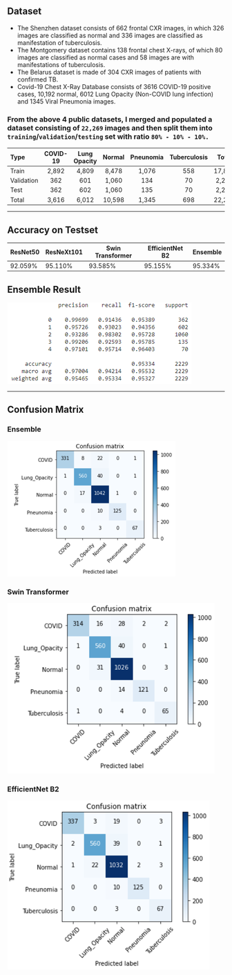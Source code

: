 ## Dataset
* The Shenzhen dataset consists of 662 frontal CXR images, in which 326 images are classified as normal and 336 images are classified as manifestation of tuberculosis.
* The Montgomery dataset contains 138 frontal chest X-rays, of which 80 images are classified as normal cases and 58 images are with manifestations of tuberculosis.
* The Belarus dataset is made of 304 CXR images of patients with confirmed TB.
* Covid-19 Chest X-Ray Database consists of 3616 COVID-19 positive cases, 10,192 normal, 6012 Lung Opacity (Non-COVID lung infection) and 1345 Viral Pneumonia images.

### From the above 4 public datasets, I merged and populated a dataset consisting of `22,269` images and then split them into `training`/`validation`/`testing` set with ratio `80% - 10% - 10%.`


| Type          | COVID-19 | Lung Opacity | Normal | Pneunomia | Tuberculosis | Total |
| :-            | :-:      | :-:          | :-:    | :-:       | :-:          | :-:   | 
| Train         | 2,892    | 4,809        | 8,478  | 1,076     | 558          | 17,813|
| Validation    | 362      | 601          | 1,060  | 134       | 70           | 2,227 |
| Test          | 362      | 602          | 1,060  | 135       | 70           | 2,229 |
| Total         | 3,616    | 6,012        | 10,598 | 1,345     | 698          | 22,269|

----------------------------------------

## Accuracy on Testset
| ResNet50 | ResNeXt101| Swin Transformer | EfficientNet B2 | Ensemble |
|---|---|---|---|---|
| 92.059% | 95.110% | 93.585% | 95.155% | 95.334% |

## Ensemble Result
![Ensemble Result](/Result/ensemble.PNG)

----------------------------------------

## Confusion Matrix

### Ensemble
![Ensemble_confusion_matrix](/Confusion_Matrix/ensemble_cmt.PNG)

### Swin Transformer
![swin_transformer_confusion_matrix](/Confusion_Matrix/swin_transformer.PNG)

### EfficientNet B2
![efficientnet_b2_confusion_matrix](/Confusion_Matrix/effnet_b2.PNG)